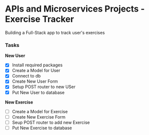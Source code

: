 # APIs and Microservices Projects - Exercise Tracker
Building a Full-Stack app to track user's exercises


### Tasks
**New User**
- [x] Install required packages
- [x] Create a Model for User
- [x] Connect to db
- [x] Create New User Form
- [x] Setup POST router to new USer
- [x] Put New User to database

**New Exercise**
- [ ] Create a Model for Exercise
- [ ] Create New Exercise Form
- [ ] Seup POST router to add new Exercise
- [ ] Put New Exercise to database